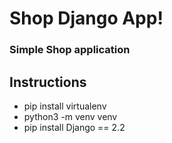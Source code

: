 # Shop Django App!

### Simple Shop application


## Instructions
- pip install virtualenv
- python3 -m venv venv
- pip install Django == 2.2
